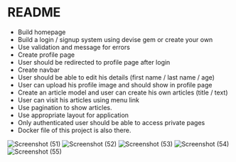 # README

* Build homepage
* Build a login / signup system using devise gem or create your own
* Use validation and message for errors
* Create profile page
* User should be redirected to profile page after login
* Create navbar 
* User should be able to edit his details (first name / last name / age)
* User can upload his profile image and should show in profile page
* Create an article model and user can create his own articles (title / text)
* User can visit his articles using menu link
* Use pagination to show articles.
* Use appropriate layout for application
* Only authenticated user should be able to access private pages
* Docker file of this project is also there.

![Screenshot (51)](https://user-images.githubusercontent.com/61346208/220845087-37a436d7-00fd-46b4-a8a9-dc85ea2d35fe.png)
![Screenshot (52)](https://user-images.githubusercontent.com/61346208/220845089-d94326be-9ab5-4e4a-b07b-d39110fcc921.png)
![Screenshot (53)](https://user-images.githubusercontent.com/61346208/220845096-3f99ae89-c0fc-4c35-aee6-84570b535649.png)
![Screenshot (54)](https://user-images.githubusercontent.com/61346208/220845099-0d796773-ad49-4243-a0b4-951f7d665042.png)
![Screenshot (55)](https://user-images.githubusercontent.com/61346208/220845073-c4d8efd4-d8de-41ba-aa7c-2bb950a6afda.png)
